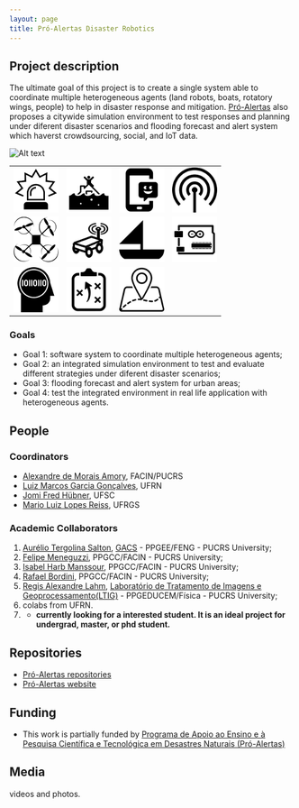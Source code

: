 ```yaml
---
layout: page
title: Pró-Alertas Disaster Robotics
---
```


## Project description

The ultimate goal of this project is to create a single system able to coordinate multiple heterogeneous agents (land robots, boats, rotatory wings, people) to help in disaster response and mitigation. [Pró-Alertas](https://disaster-robotics-proalertas.github.io/) also proposes a citywide simulation environment to test responses and planning under diferent disaster scenarios and flooding forecast and alert system which haverst crowdsourcing, social, and IoT data.

![Alt text](./proj1.jpg?raw=true "Project diagram")

| | | | |
| --- | --- | --- | --- |
| ![alerts](../images/icons/alert.png "generates alerts") |   ![rescue](../images/icons/rescue.png "for rescue") | ![mobile app](../images/icons/mob-app.png "mobile app") |  ![sensors](../images/icons/sensor.png "sensors") |
|![drone](../images/icons/drone.png "drone") |  ![land robot](../images/icons/land-robot.png "land robot") | ![sail boat](../images/icons/sail-boat.png "sail boat")  | ![electronics](../images/icons/electronics.png "electronics")  |
| ![AI](../images/icons/ia.png "AI") |  ![planning](../images/icons/planning.png "planning") |  ![GIS](../images/icons/geo.png "GIS app")   |  |

### Goals

 - Goal 1: software system to coordinate multiple heterogeneous agents;
 - Goal 2: an integrated simulation environment to test and evaluate different strategies under diferent disaster scenarios;
 - Goal 3: flooding forecast and alert system for urban areas;
 - Goal 4: test the integrated environment in real life application with heterogeneous agents.

## People

### Coordinators

 - [Alexandre de Morais Amory](http://lattes.cnpq.br/2609000874577720), FACIN/PUCRS
 - [Luiz Marcos Garcia Gonçalves](http://lattes.cnpq.br/1562357566810393), UFRN
 - [Jomi Fred Hübner](http://lattes.cnpq.br/0526242321357828), UFSC
 - [Mario Luiz Lopes Reiss](http://lattes.cnpq.br/3254713655194108), UFRGS

### Academic Collaborators

1. [Aurélio Tergolina Salton](http://lattes.cnpq.br/7181063742089743), [GACS](http://www.feng.pucrs.br/~gacs/) - PPGEE/FENG - PUCRS University;
2. [Felipe Meneguzzi](http://lattes.cnpq.br/5973550650941724), PPGCC/FACIN - PUCRS University;
3. [Isabel Harb Manssour](http://lattes.cnpq.br/4904489502853690), PPGCC/FACIN - PUCRS University;
4. [Rafael Bordini](http://lattes.cnpq.br/4589262718627942), PPGCC/FACIN - PUCRS University;   
5. [Regis Alexandre Lahm](http://lattes.cnpq.br/0407648694453994), [Laboratório de Tratamento de Imagens e Geoprocessamento(LTIG)](http://www.pucrs.br/ffch/lab-geo/) - PPGEDUCEM/Física - PUCRS University;
6. colabs from UFRN.
7. - **currently looking for a interested student. It is an ideal project for undergrad, master, or phd student.**

## Repositories

 - [Pró-Alertas repositories](https://github.com/disaster-robotics-proalertas)
 - [Pró-Alertas website](https://disaster-robotics-proalertas.github.io/)

## Funding

 - This work is partially funded by [Programa de Apoio ao Ensino e à Pesquisa Científica e Tecnológica em Desastres Naturais (Pró-Alertas)](http://www.capes.gov.br/bolsas/programas-especiais/pro-alertas)


## Media 

videos and photos.

